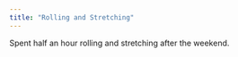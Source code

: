 ```yaml
---
title: "Rolling and Stretching"
---
```


Spent half an hour rolling and stretching after the weekend.
